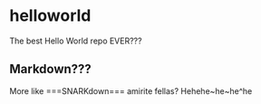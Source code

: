 # helloworld
The best Hello World repo EVER???

## Markdown???

More like ===SNARKdown=== amirite fellas? Hehehe~he~he^he

